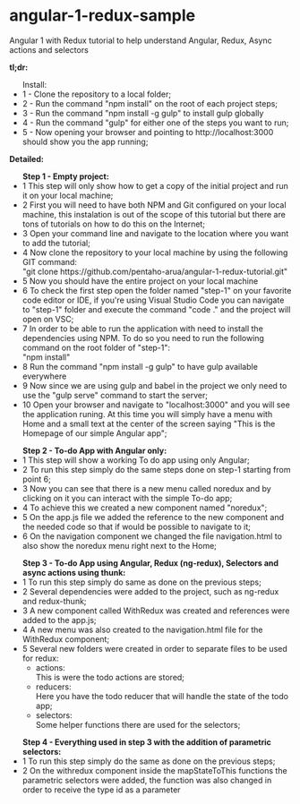 # angular-1-redux-sample
Angular 1 with Redux tutorial to help understand Angular, Redux, Async actions and selectors

<strong>tl;dr:</strong>
<ul>Install:
    <li>1 - Clone the repository to a local folder;</li>
    <li>2 - Run the command "npm install" on the root of each project steps;</li>
    <li>3 - Run the command "npm install -g gulp" to install gulp globally</li>
    <li>4 - Run the command "gulp" for either one of the steps you want to run;</li>    
    <li>5 - Now opening your browser and pointing to http://localhost:3000 should show you the app running;</li>    
</ul>

<strong>Detailed:</strong>	
<ul><strong>Step 1 - Empty project:</strong>
    <li>1 This step will only show how to get a copy of the initial project and run it on your local machine;</li>
    <li>2 First you will need to have both NPM and Git configured on your local machine, this instalation is out of the scope of this tutorial but there are tons of tutorials on how to do this on the Internet;</li>
    <li>3 Open your command line and navigate to the location where you want to add the tutorial;</li>
    <li>4 Now clone the repository to your local machine by using the following GIT command:<br/>"git clone https://github.com/pentaho-arua/angular-1-redux-tutorial.git"</li>
    <li>5 Now you should have the entire project on your local machine</li>
    <li>6 To check the first step open the folder named "step-1" on your favorite code editor or IDE, if you're using Visual Studio Code you can navigate to "step-1" folder and execute the command "code ." and the project will open on VSC;</li>
    <li>7 In order to be able to run the application with need to install the dependencies using NPM. To do so you need to run the following command on the root folder of "step-1":<br/>"npm install"</li>
    <li>8 Run the command "npm install -g gulp" to have gulp available everywhere</li>
    <li>9 Now since we are using gulp and babel in the project we only need to use the "gulp serve" command to start the server;</li>
    <li>10 Open your browser and navigate to "localhost:3000" and you will see the application runing. At this time you will simply have a menu with Home and a small text at the center of the screen saying "This is the Homepage of our simple Angular app";</li>
</ul>
<ul><strong>Step 2 - To-do App with Angular only:</strong>
    <li>1 This step will show a working To do app using only Angular;</li>
    <li>2 To run this step simply do the same steps done on step-1 starting from point 6;</li>
    <li>3 Now you can see that there is a new menu called noredux and by clicking on it you can interact with the simple To-do app;</li>
    <li>4 To achieve this we created a new component named "noredux";</li>
    <li>5 On the app.js file we added the reference to the new component and the needed code so that if would be possible to navigate to it;</li>
    <li>6 On the navigation component we changed the file navigation.html to also show the noredux menu right next to the Home;</li>
</ul>
<ul><strong>Step 3 - To-do App using Angular, Redux (ng-redux), Selectors and async actions using thunk:</strong>
    <li>1 To run this step simply do same as done on the previous steps;</li>
    <li>2 Several dependencies were added to the project, such as ng-redux and redux-thunk;</li>
    <li>3 A new component called WithRedux was created and references were added to the app.js;</li>
    <li>4 A new menu was also created to the navigation.html file for the WithRedux component;</li>
    <li>5 Several new folders were created in order to separate files to be used for redux:
        <ul>
            <li>actions:<br/>This is were the todo actions are stored;</li>
            <li>reducers:<br/>Here you have the todo reducer that will handle the state of the todo app;</li>
            <li>selectors:<br/>Some helper functions there are used for the selectors;</li>
        </ul>        
    </li>
</ul>
<ul><strong>Step 4 - Everything used in step 3 with the addition of parametric selectors:</strong>
    <li>1 To run this step simply do the same as done on the previous steps;</li>
    <li>2 On the withredux component inside the mapStateToThis functions the parametric selectors were added, the function was also changed in order to receive the type id as a parameter</li>
</ul>
